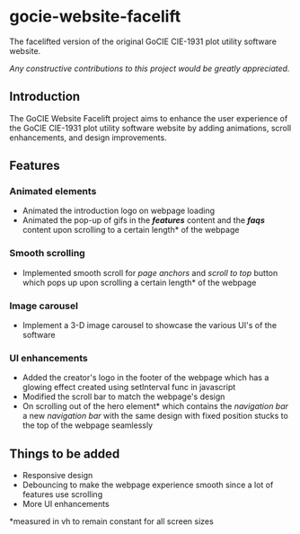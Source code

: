 # gocie-website-facelift
The facelifted version of the original GoCIE CIE-1931 plot utility software website.  

*Any constructive contributions to this project would be greatly appreciated.*


## Introduction
The GoCIE Website Facelift project aims to enhance the user experience of the GoCIE CIE-1931 plot utility software website by adding animations, scroll enhancements, and design improvements.

## Features

### Animated elements
- Animated the introduction logo on webpage loading
- Animated the pop-up of gifs in the ***features*** content and the ***faqs*** content upon scrolling to a certain length* of the webpage

### Smooth scrolling
- Implemented smooth scroll for *page anchors* and *scroll to top* button which pops up upon scrolling a certain length* of the webpage

### Image carousel
- Implement a 3-D image carousel to showcase the various UI's of the software

### UI enhancements
- Added the creator's logo in the footer of the webpage which has a glowing effect created using setInterval func in javascript
- Modified the scroll bar to match the webpage's design
- On scrolling out of the hero element* which contains the *navigation bar* a new *navigation bar* with the same design with fixed position stucks to the top of the webpage seamlessly

## Things to be added
- Responsive design
- Debouncing to make the webpage experience smooth since a lot of features use scrolling
- More UI enhancements

*measured in vh to remain constant for all screen sizes
